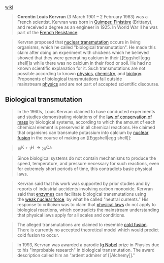 
[wiki](https://en.wikipedia.org/wiki/Corentin_Louis_Kervran)

> **Corentin Louis Kervran** (3 March 1901 – 2 February 1983) was a French scientist. Kervran was born in [Quimper, Finistère](https://en.wikipedia.org/wiki/Quimper,_Finist%C3%A8re "Quimper, Finistère") (Brittany), and received a degree as an engineer in 1925. In World War II he was part of the [French Resistance](https://en.wikipedia.org/wiki/French_Resistance "French Resistance").

> Kervran proposed that [nuclear transmutation](https://en.wikipedia.org/wiki/Nuclear_transmutation) occurs in living organisms, which he called "biological transmutation". He made this claim after doing an experiment with chickens which he believed showed that they were generating calcium in their [[Eggshell|egg shell]]s while there was no calcium in their food or soil. He had no known scientific explanation for it. Such transmutations are not possible according to known [physics](https://en.wikipedia.org/wiki/Physics "Physics"), [chemistry](https://en.wikipedia.org/wiki/Chemistry "Chemistry"), and [biology](https://en.wikipedia.org/wiki/Biology "Biology"). Proponents of biological transmutations fall outside mainstream [physics](https://en.wikipedia.org/wiki/Physics "Physics") and are not part of accepted scientific discourse.

## Biological transmutation
> In the 1960s, Louis Kervran claimed to have conducted experiments and studies demonstrating violations of the [law of conservation of mass](https://en.wikipedia.org/wiki/Law_of_conservation_of_mass "Law of conservation of mass") by biological systems, according to which the amount of each chemical element is preserved in all chemical reactions. He claimed that organisms can transmute potassium into calcium by [nuclear fusion](https://en.wikipedia.org/wiki/Nuclear_fusion "Nuclear fusion") in the course of making an [[Eggshell|egg shell]]:

  
> <sub>19</sub>K  + <sub>1</sub>H   → <sub>20</sub>Ca  

> Since biological systems do not contain mechanisms to produce the speed, temperature, and pressure necessary for such reactions, even for extremely short periods of time, this contradicts basic physical laws.

> Kervran said that his work was supported by prior studies and by reports of industrial accidents involving carbon monoxide. Kervran said that [enzymes](https://en.wikipedia.org/wiki/Enzyme "Enzyme") can facilitate biological transmutations using the [weak nuclear force](https://en.wikipedia.org/wiki/Weak_nuclear_force "Weak nuclear force"), by what he called "neutral currents." His response to criticism was to claim that [physical laws](https://en.wikipedia.org/wiki/Physical_law "Physical law") do not apply to biological reactions, which contradicts the mainstream understanding that physical laws apply for all scales and conditions.

> The alleged transmutations are claimed to resemble [cold fusion](https://en.wikipedia.org/wiki/Cold_fusion "Cold fusion"). There is currently no accepted theoretical model which would predict cold fusion to occur.

> In 1993, Kervran was awarded a parodic [Ig Nobel](https://en.wikipedia.org/wiki/Ig_Nobel "Ig Nobel") prize in Physics due to his "improbable research" in biological transmutation. The award description called him an "ardent admirer of [[Alchemy]]."

